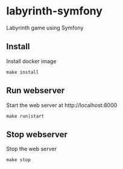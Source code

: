 # labyrinth-symfony

Labyrinth game using Symfony

## Install

Install docker image

```
make install
```

## Run webserver

Start the web server at http://localhost:8000

```
make run|start
```

## Stop webserver

Stop the web server

```
make stop
```
